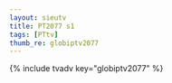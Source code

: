 ```yaml
--- 
layout: sieutv
title: PT2077 s1
tags: [PTtv]
thumb_re: globiptv2077
---
```

{% include tvadv key="globiptv2077" %} 
